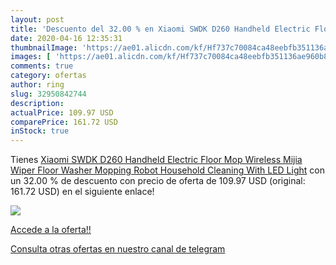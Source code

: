 ```yaml
---
layout: post
title: 'Descuento del 32.00 % en Xiaomi SWDK D260 Handheld Electric Floor'
date: 2020-04-16 12:35:31
thumbnailImage: 'https://ae01.alicdn.com/kf/Hf737c70084ca48eebfb351136ae960b8i/Xiaomi-SWDK-D260-Handheld-Electric-Floor-Mop-Wireless-Mijia-Wiper-Floor-Washer-Mopping-Robot-Household-Cleaning.jpg_350x350._SL200_.jpg'
images: [ 'https://ae01.alicdn.com/kf/Hf737c70084ca48eebfb351136ae960b8i/Xiaomi-SWDK-D260-Handheld-Electric-Floor-Mop-Wireless-Mijia-Wiper-Floor-Washer-Mopping-Robot-Household-Cleaning.jpg_350x350._SL200_.jpg' ]
comments: true
category: ofertas
author: ring
slug: 32950842744
description:
actualPrice: 109.97 USD
comparePrice: 161.72 USD
inStock: true
---
```


Tienes [Xiaomi SWDK D260 Handheld Electric Floor Mop Wireless Mijia Wiper Floor Washer Mopping Robot Household Cleaning With LED Light](https://www.amazon.com/dp/32950842744/?tag=redken08-20) con un 32.00 % de descuento con precio de oferta de 109.97 USD (original: 161.72 USD) en el siguiente enlace!

[![](https://ae01.alicdn.com/kf/Hf737c70084ca48eebfb351136ae960b8i/Xiaomi-SWDK-D260-Handheld-Electric-Floor-Mop-Wireless-Mijia-Wiper-Floor-Washer-Mopping-Robot-Household-Cleaning.jpg_350x350._SL200_.jpg)](https://www.amazon.com/dp/32950842744/?tag=redken08-20)

[Accede a la oferta!!](https://www.amazon.com/dp/32950842744/?tag=redken08-20)

[Consulta otras ofertas en nuestro canal de telegram](https://t.me/s/ofertas25)
